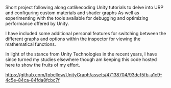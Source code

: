 Short project following along catlikecoding Unity tutorials to delve into URP and configuring custom materials and shader graphs
As well as experimenting with the tools available for debugging and optimizing performance offered by Unity.

I have included some additional personal features for switching between the different graphs and options within the inspector for viewing the mathematical functions.

In light of the stance from Unity Technologies in the recent years, I have since turned my studies elsewhere though am keeping this code hosted here to show the fruits of my effort.




https://github.com/fpbellow/UnityGraph/assets/47138704/93dcf5fb-a1c9-4c5e-84ca-84fda8fcbc7f

